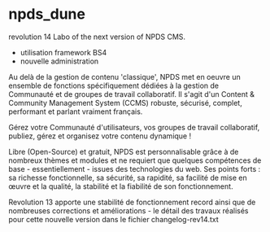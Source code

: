 # npds_dune
revolution 14
Labo of the next version of NPDS CMS.

- utilisation framework BS4
- nouvelle administration

Au delà de la gestion de contenu 'classique', NPDS met en oeuvre un ensemble de fonctions spécifiquement dédiées à la gestion de Communauté et de groupes de travail collaboratif. 
Il s'agit d'un Content & Community Management System (CCMS) robuste, sécurisé, complet, performant et parlant vraiment français.

Gérez votre Communauté d'utilisateurs, vos groupes de travail collaboratif, publiez, gérez et organisez
votre contenu dynamique !

Libre (Open-Source) et gratuit, NPDS est personnalisable grâce à de nombreux thèmes et modules et ne requiert que quelques compétences de base - essentiellement - issues des technologies du web. 
Ses points forts : sa richesse fonctionnelle, sa sécurité, sa rapidité, sa facilité de mise en œuvre et la qualité, la stabilité et la fiabilité de son fonctionnement.

Revolution 13 apporte une stabilité de fonctionnement record ainsi que de nombreuses corrections et améliorations - le détail des travaux réalisés pour cette nouvelle version dans le fichier changelog-rev14.txt
